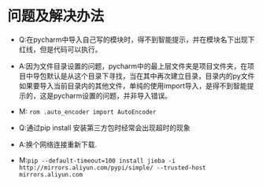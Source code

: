 # 问题及解决办法 
- Q:在pycharm中导入自己写的模块时，得不到智能提示，并在模块名下出现下红线，但是代码可以执行。
- A:因为文件目录设置的问题，pycharm中的最上层文件夹是项目文件夹，在项目中导包默认是从这个目录下寻找，当在其中再次建立目录，目录内的py文件如果要导入当前目录内的其他文件，单纯的使用import导入，是得不到智能提示的，这是pycharm设置的问题，并非导入错误。
- M: `rom .auto_encoder import AutoEncoder`


- Q:通过pip install 安装第三方包时经常会出现超时的现象
- A:换个网络连接重新下载.
- M:`pip --default-timeout=100 install jieba -i http://mirrors.aliyun.com/pypi/simple/ --trusted-host mirrors.aliyun.com`

